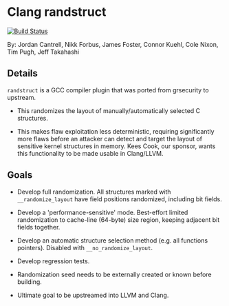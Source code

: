 # Clang randstruct
[![Build Status](http://35.197.18.171:8080/buildStatus/icon?job=clang_randstruct)](http://35.247.25.253:8080/job/clang_randstruct/)

By: Jordan Cantrell, Nikk Forbus, James Foster, Connor Kuehl, Cole Nixon, Tim Pugh, Jeff Takahashi

## Details

`randstruct` is a GCC compiler plugin that was ported from grsecurity to upstream.

* This randomizes the layout of manually/automatically selected C structures.

* This makes flaw exploitation less deterministic, requiring significantly more flaws before an attacker can detect and target the layout of sensitive kernel structures in memory. Kees Cook, our sponsor, wants this functionality to be made usable in Clang/LLVM.

## Goals

* Develop full randomization. All structures marked with `__randomize_layout` have field positions randomized, including bit fields.

* Develop a 'performance-sensitive' mode. Best-effort limited randomization to cache-line (64-byte) size region, keeping adjacent bit fields together.

* Develop an automatic structure selection method (e.g. all functions pointers). Disabled with `__no_randomize_layout`.

* Develop regression tests.

* Randomization seed needs to be externally created or known before building.

* Ultimate goal to be upstreamed into LLVM and Clang.
